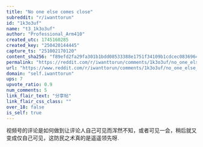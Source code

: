 ```yaml
---
title: "No one else comes close"
subreddit: "r/iwanttorun"
id: "1k3o3uf"
name: "t3_1k3o3uf"
author: "Professional_Arm410"
created_utc: 1745160285
created_key: "250420144445"
capture_ts: "251002170120"
content_sha256: "f89efd2fa29fa301b1bdd08533388e1751f34109b1cdcec0836964c7d7e2b02c"
permalink: "https://reddit.com/r/iwanttorun/comments/1k3o3uf/no_one_else_comes_close/"
url: "https://www.reddit.com/r/iwanttorun/comments/1k3o3uf/no_one_else_comes_close/"
domain: "self.iwanttorun"
ups: 7
upvote_ratio: 0.9
num_comments: 5
link_flair_text: "分享帖"
link_flair_css_class: ""
over_18: false
is_self: true
---
```


视频号的评论是如何做到让评论人自己可见而浑然不知，或者可见一会，稍后就又变成仅自己可见，这防民之术真的是遥遥领先呀.
